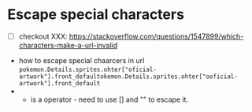 
# Escape special characters

* [ ] checkout XXX: https://stackoverflow.com/questions/1547899/which-characters-make-a-url-invalid
* how to escape special chaarcers in url
`pokemon.Details.sprites.ohter["oficial-artwork"].front_defaultokemon.Details.sprites.ohter["ooficial-artwork"].front_default` 
* - is a operator - need to use [] and "" to escape it.
